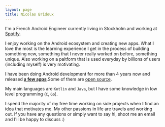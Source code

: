 ```yaml
---
layout: page
title: Nicolas Bridoux
---
```

I'm a French Android Engineer currently living in Stockholm and working at [Spotify](http://spotify.com/).

I enjoy working on the Android ecosystem and creating new apps. What I love the most is the learning experience I get in the process of building something new, something that I never really worked on before, something unique. Also working on a paltform that is used everyday by billions of users (including myself) is very motivating.

I have been doing Android development for more than 4 years now and released **[a few apps](https://play.google.com/store/apps/developer?id=Studio%20Bridoux%20AB&hl=en)**.Some of them are [open source](https://github.com/Bridouille).

My main languages are `Kotlin` and `Java`, but I have some knowledge in low level programming (`C`, `Go`).

I spend the majority of my free time working on side projects when I find an idea that motivates me. My other passions in life are travels and working out. If you have any questions or simply want to say hi, shoot me an email and I'll be happy to discuss :)
